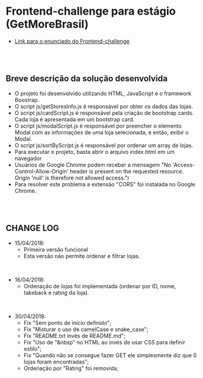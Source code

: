# Frontend-challenge para estágio (GetMoreBrasil)
* [Link para o enunciado do Frontend-challenge](https://github.com/rafaelpelle/frontend-challenge/blob/master/Desafio.md)

<br><br>

## Breve descrição da solução desenvolvida
* O projeto foi desenvolvido utilizando HTML, JavaScript e o framework Boostrap.
* O script js/getStoresInfo.js é responsável por obter os dados das lojas.
* O script js/cardScript.js é responsável pela criação de bootstrap cards.
  Cada loja é apresentada em um bootstrap card.
* O script js/modalScript.js é responsável por preencher o elemento Modal com as
  informações de uma loja selecionada, e então, exibir o Modal.
* O script js/sortByScript.js é responsável por ordenar um array de lojas.
* Para executar o projeto, basta abrir o arquivo index.html em um navegador
* Usuários de Google Chrome podem receber a mensagem "No 'Access-Control-Allow-Origin'
  header is present on the requested resource. Origin 'null' is therefore not allowed access.")
* Para resolver este problema a extensão "CORS" foi instalada no Google Chrome.

<br><br>

## CHANGE LOG

* 15/04/2018:
  * Primeira versão funcional
  * Esta versão não permite ordenar e filtrar lojas.
  
<br>

* 16/04/2018:
  * Ordenação de lojas foi implementada (ordenar por ID, nome, takeback e rating da loja).
  
<br>

* 30/04/2018:
  * Fix "Sem ponto de início definido";
  * Fix "Misturar o uso de camelCase e snake_case";
  * Fix "README.txt invés de README.md";
  * Fix "Uso de "&nbsp" no HTML ao invés de usar CSS para definir estilo";
  * Fix "Quando não se consegue fazer GET ele simplesmente diz que 0 lojas foram encontradas";
  * Ordenação por "Rating" foi removida;
